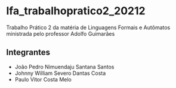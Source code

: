 # lfa_trabalhopratico2_20212
Trabalho Prático 2 da matéria de Linguagens Formais e Autômatos ministrada pelo professor Adolfo Guimarães

## Integrantes

- João Pedro Nimuendaju Santana Santos
- Johnny William Severo Dantas Costa
- Paulo Vitor Costa Melo
